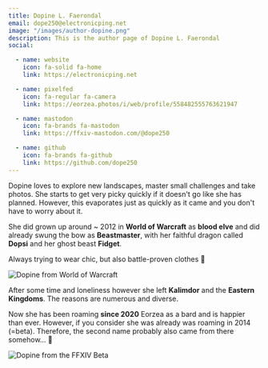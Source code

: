 ```yaml
---
title: Dopine L. Faerondal
email: dope250@electronicping.net
image: "/images/author-dopine.png"
description: This is the author page of Dopine L. Faerondal
social:

  - name: website
    icon: fa-solid fa-home
    link: https://electronicping.net

  - name: pixelfed
    icon: fa-regular fa-camera
    link: https://eorzea.photos/i/web/profile/558482555763621947

  - name: mastodon
    icon: fa-brands fa-mastodon
    link: https://ffxiv-mastodon.com/@dope250

  - name: github
    icon: fa-brands fa-github
    link: https://github.com/dope250
---
```


Dopine loves to explore new landscapes, master small challenges and take photos. She starts to get very picky quickly if it doesn't go like she has planned. However, this evaporates just as quickly as it came and you don't have to worry about it.

She did grown up around ~ 2012 in **World of Warcraft** as **blood elve** and did already swung the bow as **Beastmaster**, with her faithful dragon called **Dopsi** and her ghost beast **Fidget**.

Always trying to wear chic, but also battle-proven clothes :disguised_face:

![Dopine from World of Warcraft](/images/authors/Dopine2.png)

After some time and loneliness however she left **Kalimdor** and the **Eastern Kingdoms**. The reasons are numerous and diverse.

Now she has been roaming **since 2020** Eorzea as a bard and is happier than ever. However, if you consider she was already was roaming in 2014 (=beta). Therefore, the second name probably also came from there somehow... :shushing_face:

![Dopine from the FFXIV Beta](/images/authors/Dopine1.png)